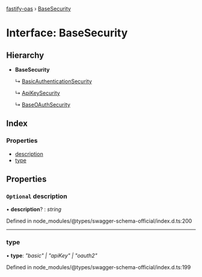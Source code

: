 [fastify-oas](../README.md) › [BaseSecurity](basesecurity.md)

# Interface: BaseSecurity

## Hierarchy

* **BaseSecurity**

  ↳ [BasicAuthenticationSecurity](basicauthenticationsecurity.md)

  ↳ [ApiKeySecurity](apikeysecurity.md)

  ↳ [BaseOAuthSecurity](baseoauthsecurity.md)

## Index

### Properties

* [description](basesecurity.md#optional-description)
* [type](basesecurity.md#type)

## Properties

### `Optional` description

• **description**? : *string*

Defined in node_modules/@types/swagger-schema-official/index.d.ts:200

___

###  type

• **type**: *"basic" | "apiKey" | "oauth2"*

Defined in node_modules/@types/swagger-schema-official/index.d.ts:199
